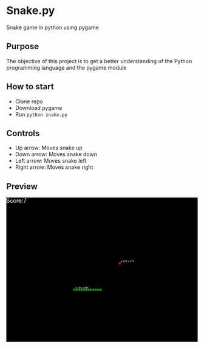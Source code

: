 # Snake.py
Snake game in python using pygame

## Purpose
The objective of this project is to get a better understanding of the Python programming language and the pygame module

## How to start
* Clone repo
* Download pygame
* Run <code>python snake.py</code>

## Controls
* Up arrow: Moves snake up
* Down arrow: Moves snake down
* Left arrow: Moves snake left
* Right arrow: Moves snake right

## Preview
![Animation](Snake/preview.gif)
